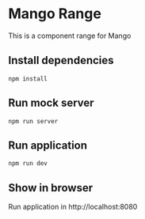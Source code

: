 # Mango Range

This is a component range for Mango

## Install dependencies
```shell
npm install
```

## Run mock server
```shell
npm run server
```

## Run application
```shell
npm run dev
```

## Show in browser
Run application in http://localhost:8080